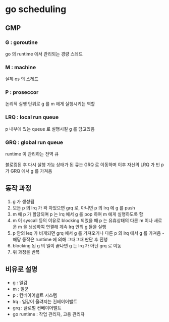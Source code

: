 # go scheduling

## GMP

### G : goroutine

go 의 runtime 에서 관리되는 경량 스레드

### M : machine

실제 os 의 스레드

### P : proseccor

논리적 실행 단위로 g 를 m 에게 실행시키는 역할

### LRQ : local run queue

p 내부에 있는 queue 로 실행시킬 g 를 담고있음

### GRQ : global run queue

runtime 이 관리하는 전역 큐

블로킹된 후 다시 실행 가능 상태가 된 큐는 GRQ 로 이동하며 이후 자신의 LRQ 가 빈 p 가 GRQ 에서 g 를 가져옴

## 동작 과정

1. g 가 생성됨
2. 모든 p 의 lrq 가 꽉 차있으면 grq 로, 아니면 p 의 lrq 에 g 를 push
3. m 에 p 가 할당되며 p 는 lrq 에서 g 를 pop 하여 m 에게 실행하도록 함
4. m 이 syscall 등의 이유로 blocking 되었을 때 p 는 유휴상태의 다른 m 이나 새로운 m 을 생성하여 연결해 계속 lrq 안의 g 들을 실행
5. p 안의 leq 가 비게되면 grq 에서 g 를 가져오거나 다른 p 의 lrq 에서 g 를 가져옴 - 해당 동작은 runtime 에 의해 그때그때 판단 후 진행
6. blocking 된 g 의 일이 끝나면 g 는 lrq 가 아닌 grq 로 이동
7. 위 과정을 반복

## 비유로 설명

- g : 일감
- m : 일꾼
- p : 컨베이어밸트 시스템
- lrq : 일감이 올려지는 컨베이어밸트
- grq : 글로벌 컨베이어밸트
- go runtime : 작업 관리자, 고용 관리자